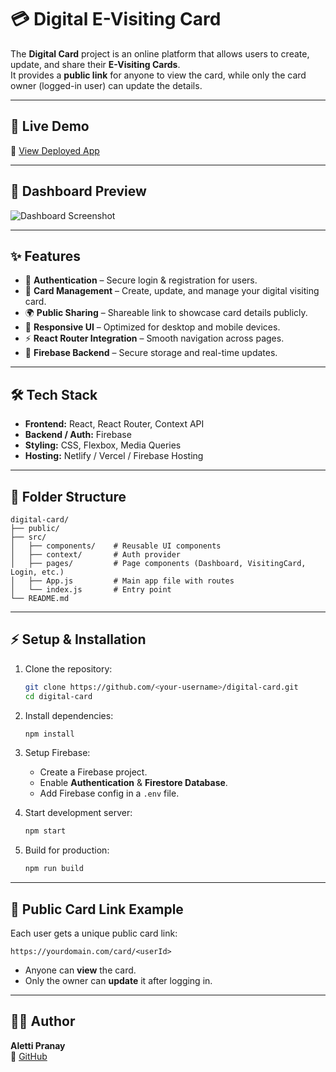 # 💳 Digital E-Visiting Card

The **Digital Card** project is an online platform that allows users to create, update, and share their **E-Visiting Cards**.  
It provides a **public link** for anyone to view the card, while only the card owner (logged-in user) can update the details.

---

## 🚀 Live Demo
🔗 [View Deployed App](https://spectacular-tulumba-7768c7.netlify.app/)

---

## 📸 Dashboard Preview
![Dashboard Screenshot](<DASHBOARD_IMAGE_PATH>)

---

## ✨ Features
- 🔐 **Authentication** – Secure login & registration for users.  
- 📝 **Card Management** – Create, update, and manage your digital visiting card.  
- 🌍 **Public Sharing** – Shareable link to showcase card details publicly.  
- 🎨 **Responsive UI** – Optimized for desktop and mobile devices.  
- ⚡ **React Router Integration** – Smooth navigation across pages.  
- 📡 **Firebase Backend** – Secure storage and real-time updates.  

---

## 🛠️ Tech Stack
- **Frontend:** React, React Router, Context API  
- **Backend / Auth:** Firebase  
- **Styling:** CSS, Flexbox, Media Queries  
- **Hosting:** Netlify / Vercel / Firebase Hosting  

---

## 📂 Folder Structure

```
digital-card/
├── public/
├── src/
│   ├── components/    # Reusable UI components
│   ├── context/       # Auth provider
│   ├── pages/         # Page components (Dashboard, VisitingCard, Login, etc.)
│   ├── App.js         # Main app file with routes
│   └── index.js       # Entry point
└── README.md
```

---

## ⚡ Setup & Installation

1. Clone the repository:
   ```bash
   git clone https://github.com/<your-username>/digital-card.git
   cd digital-card
   ```

2. Install dependencies:
   ```bash
   npm install
   ```

3. Setup Firebase:
   - Create a Firebase project.  
   - Enable **Authentication** & **Firestore Database**.  
   - Add Firebase config in a `.env` file.  

4. Start development server:
   ```bash
   npm start
   ```

5. Build for production:
   ```bash
   npm run build
   ```

---

## 🔗 Public Card Link Example

Each user gets a unique public card link:

```
https://yourdomain.com/card/<userId>
```

- Anyone can **view** the card.  
- Only the owner can **update** it after logging in.  

---

## 👨‍💻 Author

**Aletti Pranay**  
🔗 [GitHub](https://github.com/Pranay9392)

